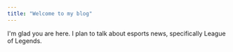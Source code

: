 ```yaml
---
title: "Welcome to my blog"
---
```


I'm glad you are here. I plan to talk about esports news, specifically League of Legends. 
